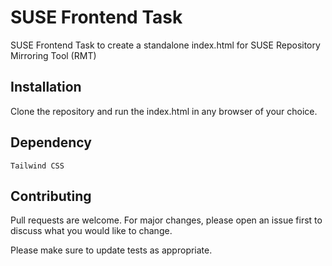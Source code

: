 # SUSE Frontend Task

SUSE Frontend Task to create a standalone index.html for SUSE Repository Mirroring Tool (RMT)
## Installation
Clone the repository and run the index.html in any browser of your choice.


## Dependency

```
Tailwind CSS
```

## Contributing

Pull requests are welcome. For major changes, please open an issue first
to discuss what you would like to change.

Please make sure to update tests as appropriate.
